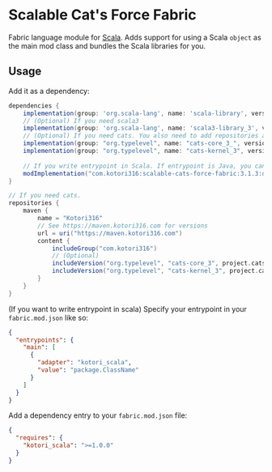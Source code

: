 # Scalable Cat's Force Fabric

Fabric language module for [Scala](http://www.scala-lang.org/). Adds support for using a Scala `object` as the main mod
class and bundles the Scala libraries for you.

## Usage

Add it as a dependency:

```groovy
dependencies {
    implementation(group: 'org.scala-lang', name: 'scala-library', version: "2.13.15")
    // (Optional) If you need scala3
    implementation(group: 'org.scala-lang', name: 'scala3-library_3', version: "3.5.0")
    // (Optional) If you need cats. You also need to add repositories as below.
    implementation(group: "org.typelevel", name: "cats-core_3_", version: project.catsVersion)
    implementation(group: "org.typelevel", name: "cats-kernel_3", version: project.catsVersion)
    
    // If you write entrypoint in Scala. If entrypoint is Java, you can use default(fabric) entrypoint loader.
    modImplementation("com.kotori316:scalable-cats-force-fabric:3.1.3:dev")
}

// If you need cats.
repositories {
    maven {
        name = "Kotori316"
        // See https://maven.kotori316.com for versions
        url = uri("https://maven.kotori316.com")
        content {
            includeGroup("com.kotori316")
            // (Optional)
            includeVersion("org.typelevel", "cats-core_3", project.catsVersion)
            includeVersion("org.typelevel", "cats-kernel_3", project.catsVersion)
        }
    }
}
```

(If you want to write entrypoint in scala)
Specify your entrypoint in your `fabric.mod.json` like so:

```json
{
  "entrypoints": {
    "main": [
      {
        "adapter": "kotori_scala",
        "value": "package.ClassName"
      }
    ]
  }
}
```

Add a dependency entry to your `fabric.mod.json` file:

```json
{
  "requires": {
    "kotori_scala": ">=1.0.0"
  }
}
```
